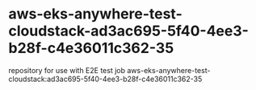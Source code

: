 # aws-eks-anywhere-test-cloudstack-ad3ac695-5f40-4ee3-b28f-c4e36011c362-35
repository for use with E2E test job aws-eks-anywhere-test-cloudstack:ad3ac695-5f40-4ee3-b28f-c4e36011c362-35
